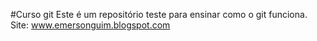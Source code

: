 #Curso git
Este é um repositório teste para ensinar como o git funciona.
Site: www.emersonguim.blogspot.com

